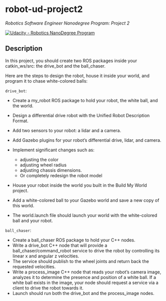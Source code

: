 # robot-ud-project2
_Robotics Software Engineer Nanodegree Program: Project 2_

[![Udacity - Robotics NanoDegree Program](https://s3-us-west-1.amazonaws.com/udacity-robotics/Extra+Images/RoboND_flag.png)](https://www.udacity.com/robotics)

## Description

In this project, you should create two ROS packages inside your catkin_ws/src: the drive_bot and the ball_chaser. 

Here are the steps to design the robot, house it inside your world, and program it to chase white-colored balls:

`drive_bot`:

* Create a my_robot ROS package to hold your robot, the white ball, and the world.
* Design a differential drive robot with the Unified Robot Description Format. 
* Add two sensors to your robot: a lidar and a camera. 
* Add Gazebo plugins for your robot’s differential drive, lidar, and camera. 
* Implement significant changes such as:
   - adjusting the color 
   - adjusting wheel radius
   - adjusting chassis dimensions. 
   - Or completely redesign the robot model
   
* House your robot inside the world you built in the Build My World project.
* Add a white-colored ball to your Gazebo world and save a new copy of this world.
* The world.launch file should launch your world with the white-colored ball and your robot.

`ball_chaser`:

* Create a ball_chaser ROS package to hold your C++ nodes.
* Write a drive_bot C++ node that will provide a ball_chaser/command_robot service to drive the robot by controlling its linear x and angular z velocities. 
* The service should publish to the wheel joints and return back the requested velocities.
* Write a process_image C++ node that reads your robot’s camera image, analyzes it to determine the presence and position of a white ball. If a white ball exists in the image, your node should request a service via a client to drive the robot towards it.
* Launch should run both the drive_bot and the process_image nodes.
